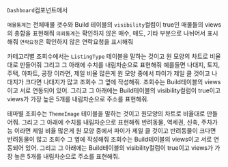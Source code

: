 `Dashboard`컴포넌트에서 

`매물통계`는 전체매물 갯수와 Build 테이블의 `visibility`컬럼이 true인  매물들의 views의 총합을 표현해줘
`의뢰통계`는 확인하지 않은 매수, 매도, 기타 부분으로 나뉘어서 표시해줘
`연락요청`은 확인하지 않은 연락요청을 표시해줘


카테고리별 조회수에서는 `ListingType` 테이블을 말하는 것이고 원 모양의 차트로 비율대로 만들어줘
그리고 그 아래에 수치를 내림차순으로 표현해줘
예를들면 나대지, 토지, 주택, 아파트, 공장 이라면, 제일 비율 많은게 원 모양 중에서 파이가 제일 클 것이고 나대지가 크다면 나대지가 많고 조회수 그 옆에 작성해줘.
조회수는 Build테이블의 views이고 서로 연동되어 있어.
그리고 그 아래에는 Build테이블의 visibility컬럼이 true이고 views가 가장 높은 5개를 내림차순으로 주소를 표현해줘.

테마별 조회수는 `ThemeImage` 테이블을 말하는 것이고 원모양의 차트로 비율대로 만들어줘.
그리고 그 아래에 수치를 내림차순으로 표현해줘
반려동물, 역세권, 신축, 주차가능 이라면 제일 비율 많은게 원 모양 중에서 파이가 제일 클 것이고 반려동물이 크다면 반려동물이 많고 조회수 그 옆에 작성해줘
조회수는 Build테이블의 views이고 서로 연동되어 있어.
그리고 그 아래에는 Build테이블의 visibility컬럼이 true이고 views가 가장 높은 5개를 내림차순으로 주소를 표현해줘.

